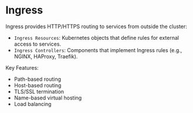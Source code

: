 # Ingress
Ingress provides HTTP/HTTPS routing to services from outside the cluster:

- `Ingress Resources`: Kubernetes objects that define rules for external access to services.
- `Ingress Controllers`: Components that implement Ingress rules (e.g., NGINX, HAProxy, Traefik).

Key Features:
- Path-based routing
- Host-based routing
- TLS/SSL termination
- Name-based virtual hosting
- Load balancing
